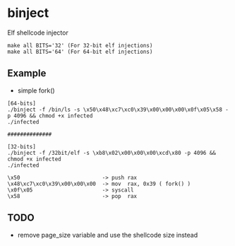 # binject
Elf shellcode injector

```
make all BITS='32' (For 32-bit elf injections)
make all BITS='64' (For 64-bit elf injections)
```

## Example
* simple fork()
```
[64-bits]
./binject -f /bin/ls -s \x50\x48\xc7\xc0\x39\x00\x00\x00\x0f\x05\x58 -p 4096 && chmod +x infected
./infected

##############

[32-bits]
./binject -f /32bit/elf -s \xb8\x02\x00\x00\x00\xcd\x80 -p 4096 && chmod +x infected
./infected
```

```
\x50                          -> push rax
\x48\xc7\xc0\x39\x00\x00\x00  -> mov  rax, 0x39 ( fork() )
\x0f\x05                      -> syscall
\x58                          -> pop  rax
```

## TODO
* remove page_size variable and use the shellcode size instead
